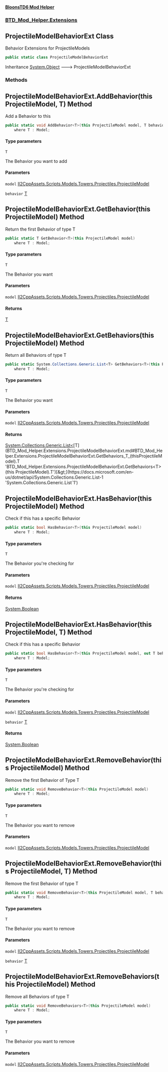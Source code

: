 #### [BloonsTD6 Mod Helper](README.md 'README')
### [BTD_Mod_Helper.Extensions](README.md#BTD_Mod_Helper.Extensions 'BTD_Mod_Helper.Extensions')

## ProjectileModelBehaviorExt Class

Behavior Extensions for ProjectileModels

```csharp
public static class ProjectileModelBehaviorExt
```

Inheritance [System.Object](https://docs.microsoft.com/en-us/dotnet/api/System.Object 'System.Object') &#129106; ProjectileModelBehaviorExt
### Methods

<a name='BTD_Mod_Helper.Extensions.ProjectileModelBehaviorExt.AddBehavior_T_(thisProjectileModel,T)'></a>

## ProjectileModelBehaviorExt.AddBehavior<T>(this ProjectileModel, T) Method

Add a Behavior to this

```csharp
public static void AddBehavior<T>(this ProjectileModel model, T behavior)
    where T : Model;
```
#### Type parameters

<a name='BTD_Mod_Helper.Extensions.ProjectileModelBehaviorExt.AddBehavior_T_(thisProjectileModel,T).T'></a>

`T`

The Behavior you want to add
#### Parameters

<a name='BTD_Mod_Helper.Extensions.ProjectileModelBehaviorExt.AddBehavior_T_(thisProjectileModel,T).model'></a>

`model` [Il2CppAssets.Scripts.Models.Towers.Projectiles.ProjectileModel](https://docs.microsoft.com/en-us/dotnet/api/Il2CppAssets.Scripts.Models.Towers.Projectiles.ProjectileModel 'Il2CppAssets.Scripts.Models.Towers.Projectiles.ProjectileModel')

<a name='BTD_Mod_Helper.Extensions.ProjectileModelBehaviorExt.AddBehavior_T_(thisProjectileModel,T).behavior'></a>

`behavior` [T](BTD_Mod_Helper.Extensions.ProjectileModelBehaviorExt.md#BTD_Mod_Helper.Extensions.ProjectileModelBehaviorExt.AddBehavior_T_(thisProjectileModel,T).T 'BTD_Mod_Helper.Extensions.ProjectileModelBehaviorExt.AddBehavior<T>(this ProjectileModel, T).T')

<a name='BTD_Mod_Helper.Extensions.ProjectileModelBehaviorExt.GetBehavior_T_(thisProjectileModel)'></a>

## ProjectileModelBehaviorExt.GetBehavior<T>(this ProjectileModel) Method

Return the first Behavior of type T

```csharp
public static T GetBehavior<T>(this ProjectileModel model)
    where T : Model;
```
#### Type parameters

<a name='BTD_Mod_Helper.Extensions.ProjectileModelBehaviorExt.GetBehavior_T_(thisProjectileModel).T'></a>

`T`

The Behavior you want
#### Parameters

<a name='BTD_Mod_Helper.Extensions.ProjectileModelBehaviorExt.GetBehavior_T_(thisProjectileModel).model'></a>

`model` [Il2CppAssets.Scripts.Models.Towers.Projectiles.ProjectileModel](https://docs.microsoft.com/en-us/dotnet/api/Il2CppAssets.Scripts.Models.Towers.Projectiles.ProjectileModel 'Il2CppAssets.Scripts.Models.Towers.Projectiles.ProjectileModel')

#### Returns
[T](BTD_Mod_Helper.Extensions.ProjectileModelBehaviorExt.md#BTD_Mod_Helper.Extensions.ProjectileModelBehaviorExt.GetBehavior_T_(thisProjectileModel).T 'BTD_Mod_Helper.Extensions.ProjectileModelBehaviorExt.GetBehavior<T>(this ProjectileModel).T')

<a name='BTD_Mod_Helper.Extensions.ProjectileModelBehaviorExt.GetBehaviors_T_(thisProjectileModel)'></a>

## ProjectileModelBehaviorExt.GetBehaviors<T>(this ProjectileModel) Method

Return all Behaviors of type T

```csharp
public static System.Collections.Generic.List<T> GetBehaviors<T>(this ProjectileModel model)
    where T : Model;
```
#### Type parameters

<a name='BTD_Mod_Helper.Extensions.ProjectileModelBehaviorExt.GetBehaviors_T_(thisProjectileModel).T'></a>

`T`

The Behavior you want
#### Parameters

<a name='BTD_Mod_Helper.Extensions.ProjectileModelBehaviorExt.GetBehaviors_T_(thisProjectileModel).model'></a>

`model` [Il2CppAssets.Scripts.Models.Towers.Projectiles.ProjectileModel](https://docs.microsoft.com/en-us/dotnet/api/Il2CppAssets.Scripts.Models.Towers.Projectiles.ProjectileModel 'Il2CppAssets.Scripts.Models.Towers.Projectiles.ProjectileModel')

#### Returns
[System.Collections.Generic.List&lt;](https://docs.microsoft.com/en-us/dotnet/api/System.Collections.Generic.List-1 'System.Collections.Generic.List`1')[T](BTD_Mod_Helper.Extensions.ProjectileModelBehaviorExt.md#BTD_Mod_Helper.Extensions.ProjectileModelBehaviorExt.GetBehaviors_T_(thisProjectileModel).T 'BTD_Mod_Helper.Extensions.ProjectileModelBehaviorExt.GetBehaviors<T>(this ProjectileModel).T')[&gt;](https://docs.microsoft.com/en-us/dotnet/api/System.Collections.Generic.List-1 'System.Collections.Generic.List`1')

<a name='BTD_Mod_Helper.Extensions.ProjectileModelBehaviorExt.HasBehavior_T_(thisProjectileModel)'></a>

## ProjectileModelBehaviorExt.HasBehavior<T>(this ProjectileModel) Method

Check if this has a specific Behavior

```csharp
public static bool HasBehavior<T>(this ProjectileModel model)
    where T : Model;
```
#### Type parameters

<a name='BTD_Mod_Helper.Extensions.ProjectileModelBehaviorExt.HasBehavior_T_(thisProjectileModel).T'></a>

`T`

The Behavior you're checking for
#### Parameters

<a name='BTD_Mod_Helper.Extensions.ProjectileModelBehaviorExt.HasBehavior_T_(thisProjectileModel).model'></a>

`model` [Il2CppAssets.Scripts.Models.Towers.Projectiles.ProjectileModel](https://docs.microsoft.com/en-us/dotnet/api/Il2CppAssets.Scripts.Models.Towers.Projectiles.ProjectileModel 'Il2CppAssets.Scripts.Models.Towers.Projectiles.ProjectileModel')

#### Returns
[System.Boolean](https://docs.microsoft.com/en-us/dotnet/api/System.Boolean 'System.Boolean')

<a name='BTD_Mod_Helper.Extensions.ProjectileModelBehaviorExt.HasBehavior_T_(thisProjectileModel,T)'></a>

## ProjectileModelBehaviorExt.HasBehavior<T>(this ProjectileModel, T) Method

Check if this has a specific Behavior

```csharp
public static bool HasBehavior<T>(this ProjectileModel model, out T behavior)
    where T : Model;
```
#### Type parameters

<a name='BTD_Mod_Helper.Extensions.ProjectileModelBehaviorExt.HasBehavior_T_(thisProjectileModel,T).T'></a>

`T`

The Behavior you're checking for
#### Parameters

<a name='BTD_Mod_Helper.Extensions.ProjectileModelBehaviorExt.HasBehavior_T_(thisProjectileModel,T).model'></a>

`model` [Il2CppAssets.Scripts.Models.Towers.Projectiles.ProjectileModel](https://docs.microsoft.com/en-us/dotnet/api/Il2CppAssets.Scripts.Models.Towers.Projectiles.ProjectileModel 'Il2CppAssets.Scripts.Models.Towers.Projectiles.ProjectileModel')

<a name='BTD_Mod_Helper.Extensions.ProjectileModelBehaviorExt.HasBehavior_T_(thisProjectileModel,T).behavior'></a>

`behavior` [T](BTD_Mod_Helper.Extensions.ProjectileModelBehaviorExt.md#BTD_Mod_Helper.Extensions.ProjectileModelBehaviorExt.HasBehavior_T_(thisProjectileModel,T).T 'BTD_Mod_Helper.Extensions.ProjectileModelBehaviorExt.HasBehavior<T>(this ProjectileModel, T).T')

#### Returns
[System.Boolean](https://docs.microsoft.com/en-us/dotnet/api/System.Boolean 'System.Boolean')

<a name='BTD_Mod_Helper.Extensions.ProjectileModelBehaviorExt.RemoveBehavior_T_(thisProjectileModel)'></a>

## ProjectileModelBehaviorExt.RemoveBehavior<T>(this ProjectileModel) Method

Remove the first Behavior of Type T

```csharp
public static void RemoveBehavior<T>(this ProjectileModel model)
    where T : Model;
```
#### Type parameters

<a name='BTD_Mod_Helper.Extensions.ProjectileModelBehaviorExt.RemoveBehavior_T_(thisProjectileModel).T'></a>

`T`

The Behavior you want to remove
#### Parameters

<a name='BTD_Mod_Helper.Extensions.ProjectileModelBehaviorExt.RemoveBehavior_T_(thisProjectileModel).model'></a>

`model` [Il2CppAssets.Scripts.Models.Towers.Projectiles.ProjectileModel](https://docs.microsoft.com/en-us/dotnet/api/Il2CppAssets.Scripts.Models.Towers.Projectiles.ProjectileModel 'Il2CppAssets.Scripts.Models.Towers.Projectiles.ProjectileModel')

<a name='BTD_Mod_Helper.Extensions.ProjectileModelBehaviorExt.RemoveBehavior_T_(thisProjectileModel,T)'></a>

## ProjectileModelBehaviorExt.RemoveBehavior<T>(this ProjectileModel, T) Method

Remove the first Behavior of type T

```csharp
public static void RemoveBehavior<T>(this ProjectileModel model, T behavior)
    where T : Model;
```
#### Type parameters

<a name='BTD_Mod_Helper.Extensions.ProjectileModelBehaviorExt.RemoveBehavior_T_(thisProjectileModel,T).T'></a>

`T`

The Behavior you want to remove
#### Parameters

<a name='BTD_Mod_Helper.Extensions.ProjectileModelBehaviorExt.RemoveBehavior_T_(thisProjectileModel,T).model'></a>

`model` [Il2CppAssets.Scripts.Models.Towers.Projectiles.ProjectileModel](https://docs.microsoft.com/en-us/dotnet/api/Il2CppAssets.Scripts.Models.Towers.Projectiles.ProjectileModel 'Il2CppAssets.Scripts.Models.Towers.Projectiles.ProjectileModel')

<a name='BTD_Mod_Helper.Extensions.ProjectileModelBehaviorExt.RemoveBehavior_T_(thisProjectileModel,T).behavior'></a>

`behavior` [T](BTD_Mod_Helper.Extensions.ProjectileModelBehaviorExt.md#BTD_Mod_Helper.Extensions.ProjectileModelBehaviorExt.RemoveBehavior_T_(thisProjectileModel,T).T 'BTD_Mod_Helper.Extensions.ProjectileModelBehaviorExt.RemoveBehavior<T>(this ProjectileModel, T).T')

<a name='BTD_Mod_Helper.Extensions.ProjectileModelBehaviorExt.RemoveBehaviors_T_(thisProjectileModel)'></a>

## ProjectileModelBehaviorExt.RemoveBehaviors<T>(this ProjectileModel) Method

Remove all Behaviors of type T

```csharp
public static void RemoveBehaviors<T>(this ProjectileModel model)
    where T : Model;
```
#### Type parameters

<a name='BTD_Mod_Helper.Extensions.ProjectileModelBehaviorExt.RemoveBehaviors_T_(thisProjectileModel).T'></a>

`T`

The Behavior you want to remove
#### Parameters

<a name='BTD_Mod_Helper.Extensions.ProjectileModelBehaviorExt.RemoveBehaviors_T_(thisProjectileModel).model'></a>

`model` [Il2CppAssets.Scripts.Models.Towers.Projectiles.ProjectileModel](https://docs.microsoft.com/en-us/dotnet/api/Il2CppAssets.Scripts.Models.Towers.Projectiles.ProjectileModel 'Il2CppAssets.Scripts.Models.Towers.Projectiles.ProjectileModel')